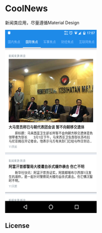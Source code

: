 # CoolNews

新闻类应用，尽量遵循Material Design
<p>
 <img src="https://github.com/lilincpp/CoolNews/blob/master/img/2.png" width = "300" height = "600" alt="2" align=center />
 
 ## License
